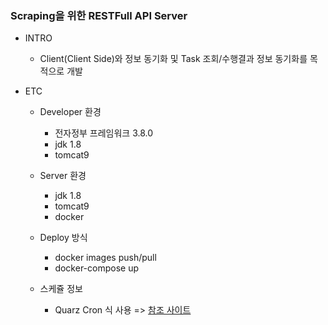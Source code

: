 ### Scraping을 위한 RESTFull API Server

+ INTRO
  + Client(Client Side)와 정보 동기화 및 Task 조회/수행결과 정보 동기화를 목적으로 개발

+ ETC
  + Developer 환경
    + 전자정부 프레임워크 3.8.0
    + jdk 1.8
    + tomcat9

  + Server 환경
    + jdk 1.8
    + tomcat9
    + docker
  
  + Deploy 방식
    + docker images push/pull
    + docker-compose up

  + 스케쥴 정보
    + Quarz Cron 식 사용
      => [참조 사이트](https://www.freeformatter.com/cron-expression-generator-quartz.html)

